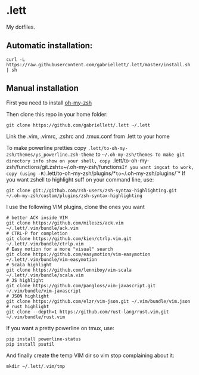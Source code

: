 # .lett

My dotfiles.

## Automatic installation:

```
curl -L https://raw.githubusercontent.com/gabriellett/.lett/master/install.sh | sh
```

## Manual installation

First you need to install [oh-my-zsh](https://github.com/robbyrussell/oh-my-zsh)

Then clone this repo in your home folder:
	
```
git clone https://github.com/gabriellett/.lett ~/.lett
```

Link the .vim, .vimrc, .zshrc and .tmux.conf from .lett to your home

To make powerline pretties copy `.lett/to-oh-my-zsh/themes/ys_powerline.zsh-theme` to `~/.oh-my-zsh/themes
To make git directory info show on your shell, copy `.lett/to-oh-my-zsh/functions/git.zsh` to `~/.oh-my-zsh/functions`
If you want imgcat to work, copy (using -R) `.lett/to-oh-my-zsh/plugins/*` to `~/.oh-my-zsh/plugins/`*
If you want zshell to highlight suff on your command line, use: 

```
git clone git://github.com/zsh-users/zsh-syntax-highlighting.git ~/.oh-my-zsh/custom/plugins/zsh-syntax-highlighting
```

I use the following VIM plugins, clone the ones you want


```
# better ACK inside VIM
git clone https://github.com/mileszs/ack.vim ~/.lett/.vim/bundle/ack.vim
# CTRL-P for completion
git clone https://github.com/kien/ctrlp.vim.git ~/.lett/.vim/bundle/ctrlp.vim
# Easy motion for a more "visual" search
git clone https://github.com/easymotion/vim-easymotion ~/.lett/.vim/bundle/vim-easymotion
# Scala highlight
git clone https://github.com/lenniboy/vim-scala ~/.lett/.vim/bundle/scala.vim
# JS highlight
git clone https://github.com/pangloss/vim-javascript.git ~/.vim/bundle/vim-javascript
# JSON highlight
git clone https://github.com/elzr/vim-json.git ~/.vim/bundle/vim.json
# rust highlight
git clone --depth=1 https://github.com/rust-lang/rust.vim.git ~/.vim/bundle/rust.vim
```

If you want a pretty powerline on tmux, use:

```
pip install powerline-status
pip install psutil
```

And finally create the temp VIM dir so vim stop complaining about it:

```
mkdir ~/.lett/.vim/tmp
```
